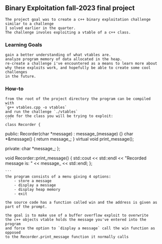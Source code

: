 ## Binary Exploitation fall-2023 final project

    The project goal was to create a c++ binary exploitation challenge similar to a challenge
    I solved earlier in the quarter.
    The challenge involes exploiting a vtable of a c++ class.

### Learning Goals
    
    gain a better understanding of what vtables are.
    analyze program memory of data allocated in the heap.
    re-create a challenge i've encountered as a means to learn more about
    why these exploits work, and hopefully be able to create some cool challenges
    in the future.

### How-to
     
    from the root of the project directory the program can be compiled with
    `g++ vtables.cpp -o vtables`
    and run the challenge `./vtables`
    code for the class you will be trying to exploit:
    ```
    class Recorder {
  public:
    Recorder(char *message) : message_(message) {}
    char *&message() { return message_; }
    virtual void print_message();

  private:
    char *message_;
};

void Recorder::print_message() {
    std::cout << std::endl << "Recorded message is: " << message_ << std::endl;
};

    ```
    the program consists of a menu giving 4 options:
        - store a message
        - display a message
        - display heap memory
        - exit
    
    the source code has a function called win and the address is given as 
    part of the prompt.
    
    the goal is to make use of a buffer overflow exploit to overwrite
    the c++ objects vtable holds the message you've entered into the program
    and force the option to `display a message` call the win function as opposed
    to the Recorder.print_message function it normally calls
    

    




